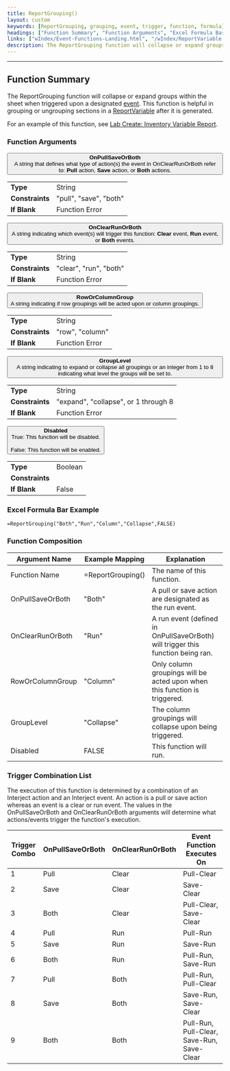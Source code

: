 ```yaml
---
title: ReportGrouping()
layout: custom
keywords: [ReportGrouping, grouping, event, trigger, function, formula]
headings: ["Function Summary", "Function Arguments", "Excel Formula Bar Example", "Function Composition", "Trigger Combination List"]
links: ["wIndex/Event-Functions-Landing.html", "/wIndex/ReportVariable.html", "/wGetStarted/L-Create-InventoryVariable.html#reportgrouping"]
description: The ReportGrouping function will collapse or expand groups within the sheet when triggered upon a designated event.
---
```

* * *

##  Function Summary

The ReportGrouping function will collapse or expand groups within the sheet when triggered upon a designated [event](wIndex/Event-Functions-Landing.html). This function is helpful in grouping or ungrouping sections in a [ReportVariable](/wIndex/ReportVariable.html) after it is generated.

For an example of this function, see [Lab Create: Inventory Variable Report](/wGetStarted/L-Create-InventoryVariable.html#reportgrouping).

###  Function Arguments

<button class="collapsible-parameter">**OnPullSaveOrBoth**<br>A string that defines what type of action(s) the event in OnClearRunOrBoth refer to: **Pull** action, **Save** action, or **Both** actions.</button>
<div markdown="1" class="panel-parameter">
<table>
  <tbody>
    <tr>
		<td class="pph"><b>Type</b></td>
		<td>String</td>
    </tr>
    <tr>
		<td class="pph"><b>Constraints</b></td>
		<td>"pull", "save", "both"</td>
    </tr>
    <tr>
		<td class="pph"><b>If Blank</b></td>
		<td>Function Error</td>
    </tr>
  </tbody>
</table>
</div>

<button class="collapsible-parameter">**OnClearRunOrBoth**<br>A string indicating which event(s) will trigger this function: **Clear** event, **Run** event, or **Both** events.</button>
<div markdown="1" class="panel-parameter">
<table>
  <tbody>
    <tr>
		<td class="pph"><b>Type</b></td>
		<td>String</td>
    </tr>
    <tr>
		<td class="pph"><b>Constraints</b></td>
		<td>"clear", "run", "both"</td>
    </tr>
    <tr>
		<td class="pph"><b>If Blank</b></td>
		<td>Function Error</td>
    </tr>
  </tbody>
</table>
</div>

<button class="collapsible-parameter">**RowOrColumnGroup**<br>A string indicating if row groupings will be acted upon or column groupings.</button>
<div markdown="1" class="panel-parameter">
<table>
  <tbody>
    <tr>
		<td class="pph"><b>Type</b></td>
		<td>String</td>
    </tr>
    <tr>
		<td class="pph"><b>Constraints</b></td>
		<td>"row", "column"</td>
    </tr>
    <tr>
		<td class="pph"><b>If Blank</b></td>
		<td>Function Error</td>
    </tr>
  </tbody>
</table>
</div>

<button class="collapsible-parameter">**GroupLevel**<br>A string indicating to expand or collapse all groupings or an integer from 1 to 8 indicating what level the groups will be set to.</button>
<div markdown="1" class="panel-parameter">
<table>
  <tbody>
    <tr>
		<td class="pph"><b>Type</b></td>
		<td>String</td>
    </tr>
    <tr>
		<td class="pph"><b>Constraints</b></td>
		<td>"expand", "collapse", or 1 through 8</td>
    </tr>
    <tr>
		<td class="pph"><b>If Blank</b></td>
		<td>Function Error</td>
    </tr>
  </tbody>
</table>
</div>

<button class="collapsible-parameter">**Disabled**<br>True: This function will be disabled.<br><br>False: This function will be enabled.</button>
<div markdown="1" class="panel-parameter">
<table>
  <tbody>
    <tr>
		<td class="pph"><b>Type</b></td>
		<td>Boolean</td>
    </tr>
    <tr>
		<td class="pph"><b>Constraints</b></td>
		<td></td>
    </tr>
    <tr>
		<td class="pph"><b>If Blank</b></td>
		<td>False</td>
    </tr>
  </tbody>
</table>
</div>

###  Excel Formula Bar Example

```Excel
=ReportGrouping("Both","Run","Column","Collapse",FALSE)
```

###  Function Composition

| Argument Name  |  Example Mapping  |  Explanation   |  
|------|------|------|
|  Function Name  |  =ReportGrouping()  |  The name of this function.  |  
|  OnPullSaveOrBoth  |  "Both"  |  A pull or save action are designated as the run event.  |  
|  OnClearRunOrBoth  |  "Run"  |  A run event (defined in OnPullSaveOrBoth) will trigger this function being ran.  |  
|  RowOrColumnGroup  |  "Column"  |  Only column groupings will be acted upon when this function is triggered.  |  
|  GroupLevel  |  "Collapse"  |  The column groupings will collapse upon being triggered.  |  
|  Disabled  |  FALSE  |  This function will run.  |  

###  Trigger Combination List

The execution of this function is determined by a combination of an Interject action and an Interject event. An action is a pull or save action whereas an event is a clear or run event. The values in the OnPullSaveOrBoth and OnClearRunOrBoth arguments will determine what actions/events trigger the function's execution.

| Trigger Combo  |  OnPullSaveOrBoth  |  OnClearRunOrBoth   |  Event Function Executes On  |
|------|------|------|------|
| 1  |  Pull  |  Clear   |  Pull-Clear  |
| 2  |  Save  |  Clear   |  Save-Clear  |
| 3  |  Both  |  Clear   |  Pull-Clear, Save-Clear  |
| 4  |  Pull  |  Run   |  Pull-Run  |
| 5  |  Save  |  Run   |  Save-Run  |
| 6  |  Both  |  Run   |  Pull-Run, Save-Run  |
| 7  |  Pull  |  Both   |  Pull-Run, Pull-Clear  |
| 8  |  Save  |  Both   |  Save-Run, Save-Clear  |
| 9  |  Both  |  Both   |  Pull-Run, Pull-Clear, Save-Run, Save-Clear  |
